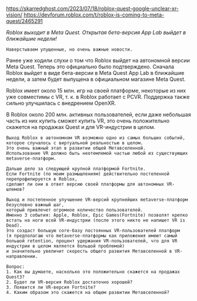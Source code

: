 https://skarredghost.com/2023/07/18/roblox-quest-google-unclear-xr-vision/
https://devforum.roblox.com/t/roblox-is-coming-to-meta-quest/2465291

*Roblox выходит в Meta Quest. Открытая бета-версия App Lab выйдет в ближайшие недели!*

```
Наверстываем упущенные, но очень важные новости.
```
Ранее уже ходили слухи о том что Roblox выйдет на автономной версии Meta Quest.
Теперь это официально было подтверждено.
Сначала Roblox выйдет в виде бета-версии в Meta Quest App Lab в ближайшие недели, 
а затем будет выпущена в официальном магазине Meta Quest.

Roblox имеет около 15 млн. игр на своей платформе, некоторые из них уже совместимы с VR, т. к. в Roblox работает с PCVR.
Поддержка также сильно улучшилась с внедрением OpenXR.

В Roblox около 200 млн. активных пользователей, если даже небольшая часть из них купить сможет купить VR, это очень положительно скажется на продажах Quest и для VR-индустрии в целом.

```
Выход Roblox в автономном VR возможно одно из самых больших событий, которое случалось с виртуальной реальностью в целом.
Это очень важный этап в развитии общей Метавселенной. 
Использование VR должно быть неотемлемой частью любой из существующих metaverse-платформ. 

Дальше дело за следующей крупной платформой Fortnite.
Если Fortnite (по моим размышлениям) действительно постепенной перепрофилируется в Roblox, 
сделают ли они в ответ версию своей платформы для автономных VR-шлемов?

Выход и постепенное улучшение VR-версий крупнейших metaverse-платформ безусловно важный шаг, 
который привлечет огромное количество пользователей.
Именно 3 события: Apple, Roblox, Epic Games(Fortnite) позволят крепко встать на ноги всей VR-индустрии (после этого никто не напишет VR is Dead).
Это создаст большую core-базу постоянных VR-пользователей платформ
(я предполагаю что metaverse-платформы как приложения имеют самый большой retention, процент удержания VR-пользователей, что для VR индустрии в целом является большой проблемой)
и значительно увеличит скорость общего развития Метавселенной в VR-направлении.

Вопрос:
1. Как вы думаете, насколько это положительно скажется на продажах Quest3?
2. Будет ли VR-версия Roblox достаточно хорошей?
3. Появится ли VR-версия Fortnite?
4. Каким образом это скажется на общем развитии Метавселенной?
```
